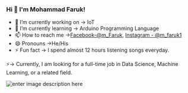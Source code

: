 ### Hi 👋 I'm Mohammad Faruk!
 
- 🔭 I’m currently working on -> IoT
- 🌱 I’m currently learning -> Arduino Programming Language
- 📫 How to reach me ->[Facebook-@m_Faruk](https://www.facebook.com/profile.php?id=100004477217383),
[Instagram - @m_faruk1](https://www.instagram.com/m_faruk1/?hl=en)
- 😄 Pronouns ->He/His
- ⚡ Fun fact -> I spend almost 12 hours listening songs everyday.

⚡-> Currently, I am looking for a full-time job in Data Science, Machine Learning, or a related field.

![enter image description here](https://github-readme-stats.vercel.app/api?username=faruk9984&&show_icons=true&title_color=ffffff&icon_color=bb2acf&text_color=daf7dc&bg_color=151515)

